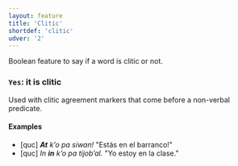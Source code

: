 ```yaml
---
layout: feature
title: 'Clitic'
shortdef: 'clitic'
udver: '2'
---
```


Boolean feature to say if a word is clitic or not.

### <a name="Yes">`Yes`</a>: it is clitic

Used with clitic agreement markers that come before a non-verbal predicate.

#### Examples

* [quc] _<b>At</b> kʼo pa siwan!_ "Estás en el barranco!"
* [quc] _In <b>in</b> kʼo pa tijobʼal._ "Yo estoy en la clase."

